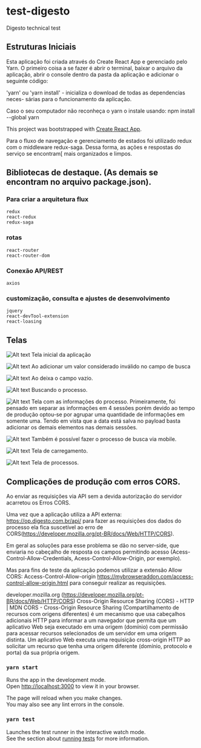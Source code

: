 # test-digesto
Digesto technical test
## Estruturas Iniciais
Esta aplicação foi criada através do Create React App e gerenciado pelo Yarn. 
O primeiro coisa a se fazer é abrir o terminal, baixar o arquivo da aplicação,
abrir o console dentro da pasta da aplicação e adicionar o seguinte código:

'yarn' ou 'yarn install' - inicializa o download de todas as dependencias neces-
sárias para o funcionamento da aplicação. 

Caso o seu computador não reconheça o yarn o instale usando: 
npm install --global yarn

This project was bootstrapped with [Create React App](https://github.com/facebook/create-react-app).

Para o fluxo de navegação e gerenciamento de estados foi utilizado redux com o 
middleware redux-saga. Dessa forma, as ações e respostas do serviço se encontram[
mais organizados e limpos.
## Bibliotecas de destaque. (As demais se encontram no arquivo package.json).
### Para criar a arquitetura flux
    redux
    react-redux
    redux-saga

### rotas
    react-router
    react-router-dom

### Conexão API/REST
    axios

### customização, consulta e ajustes de desenvolvimento
    jquery
    react-devTool-extension
    react-loasing

## Telas 

![Alt text](Tela_Inicial.png "Tela Inicial")
 Tela inicial da aplicação 

 ![Alt text](erro_numero_invalido.png "Número invalido")
Ao adicionar um valor considerado inválido no campo de busca

 ![Alt text](vazio.png "Campo vazio")
 Ao deixa o campo vazio.

 ![Alt text](loading.png "Loading")
 Buscando o processo.

 ![Alt text](tela_processos.png "Tela de Processos")
 Tela com as informações do processo. Primeiramente, foi pensado em separar 
 as informações em 4 sessões porém devido ao tempo de produção optou-se por 
 agrupar uma quantidade de informações em somente uma. Tendo em vista que a
 data está salva no payload basta adicionar os demais elementos nas demais 
 sessões. 

 ![Alt text](tela_inicial_mobile.png "Tela Mobile inicial")
 Também é possível fazer o processo de busca via mobile.

 ![Alt text](tela_loading_mobile.png "Tela Loading mobile")
 Tela de carregamento.

 ![Alt text](tela_processos_mobile.png "Tela Processo mobile")
 Tela de processos.

## Complicações de produção com erros CORS.

 Ao enviar as requisições via API sem a devida autorização do servidor acarretou os
 Erros CORS.

 Uma vez que a aplicação utiliza a API externa: https://op.digesto.com.br/api/ para 
 fazer as requisições dos dados do processo ela fica suscetível ao erro de
  CORS(https://developer.mozilla.org/pt-BR/docs/Web/HTTP/CORS).

Em geral as soluções para esse problema se dão no server-side, que enviaria no cabeçalho 
de resposta os campos permitindo acesso (Acess-Control-Allow-Credentials, 
Acess-Control-Allow-Origin, por exemplo).

Mas para fins de teste da aplicação podemos utilizar a extensão Allow CORS: 
Access-Control-Allow-origin https://mybrowseraddon.com/access-control-allow-origin.html 
para conseguir realizar as requisições.

developer.mozilla.org (https://developer.mozilla.org/pt-BR/docs/Web/HTTP/CORS)
Cross-Origin Resource Sharing (CORS) - HTTP | MDN
CORS - Cross-Origin Resource Sharing (Compartilhamento de recursos com origens diferentes) é um mecanismo que usa cabeçalhos adicionais HTTP para informar a um navegador que permita que um aplicativo Web seja executado em uma origem (domínio) com permissão para acessar recursos selecionados de um servidor em uma origem distinta. Um aplicativo Web executa uma requisição cross-origin HTTP ao solicitar um recurso que tenha uma origem diferente (domínio, protocolo e porta) da sua própria origem.
### `yarn start`

Runs the app in the development mode.\
Open [http://localhost:3000](http://localhost:3000) to view it in your browser.

The page will reload when you make changes.\
You may also see any lint errors in the console.

### `yarn test`

Launches the test runner in the interactive watch mode.\
See the section about [running tests](https://facebook.github.io/create-react-app/docs/running-tests) for more information.

